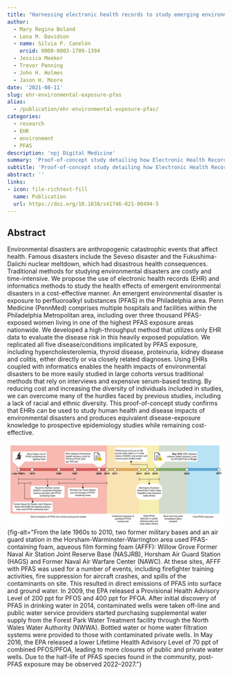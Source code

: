 ```yaml
---
title: "Harnessing electronic health records to study emerging environmental disasters: a proof of concept with perfluoroalkyl substances (PFAS)"
author:
  - Mary Regina Boland
  - Lena M. Davidson
  - name: Silvia P. Canelón
    orcid: 0000-0003-1709-1394
  - Jessica Meeker
  - Trevor Penning
  - John H. Holmes
  - Jason H. Moore
date: '2021-08-11'
slug: ehr-environmental-exposure-pfas
alias:
  - /publication/ehr-environmental-exposure-pfas/
categories:
  - research
  - EHR
  - environment
  - PFAS
description: 'npj Digital Medicine'
summary: 'Proof-of-concept study detailing how Electronic Health Record (EHR) data can be leveraged to study the impacts of environmental disasters like widespread exposure perfluoroalkyl substances (PFAS).'
subtitle: 'Proof-of-concept study detailing how Electronic Health Record (EHR) data can be leveraged to study the impacts of environmental disasters like widespread exposure to perfluoroalkyl substances (PFAS).'
abstract: ''
links:
- icon: file-richtext-fill
  name: Publication
  url: https://doi.org/10.1038/s41746-021-00494-5
---
```


## Abstract

Environmental disasters are anthropogenic catastrophic events that affect health. Famous disasters include the Seveso disaster and the Fukushima-Daiichi nuclear meltdown, which had disastrous health consequences. Traditional methods for studying environmental disasters are costly and time-intensive. We propose the use of electronic health records (EHR) and informatics methods to study the health effects of emergent environmental disasters in a cost-effective manner. An emergent environmental disaster is exposure to perfluoroalkyl substances (PFAS) in the Philadelphia area. Penn Medicine (PennMed) comprises multiple hospitals and facilities within the Philadelphia Metropolitan area, including over three thousand PFAS-exposed women living in one of the highest PFAS exposure areas nationwide. We developed a high-throughput method that utilizes only EHR data to evaluate the disease risk in this heavily exposed population. We replicated all five disease/conditions implicated by PFAS exposure, including hypercholesterolemia, thyroid disease, proteinuria, kidney disease and colitis, either directly or via closely related diagnoses. Using EHRs coupled with informatics enables the health impacts of environmental disasters to be more easily studied in large cohorts versus traditional methods that rely on interviews and expensive serum-based testing. By reducing cost and increasing the diversity of individuals included in studies, we can overcome many of the hurdles faced by previous studies, including a lack of racial and ethnic diversity. This proof-of-concept study confirms that EHRs can be used to study human health and disease impacts of environmental disasters and produces equivalent disease-exposure knowledge to prospective epidemiology studies while remaining cost-effective. 

![Horsham-Warminster-Warrington area PFAS exposure timeline](featured.png){fig-alt="From the late 1960s to 2010, two former military bases and an air guard station in the Horsham-Warminster-Warrington area used PFAS-containing foam, aqueous film forming foam (AFFF): Willow Grove Former Naval Air Station Joint Reserve Base (NASJRB), Horsham Air Guard Station (HAGS) and Former Naval Air Warfare Center (NAWC). At these sites, AFFF with PFAS was used for a number of events, including firefighter training activities, fire suppression for aircraft crashes, and spills of the contaminants on site. This resulted in direct emissions of PFAS into surface and ground water. In 2009, the EPA released a Provisional Health Advisory Level of 200 ppt for PFOS and 400 ppt for PFOA. After initial discovery of PFAS in drinking water in 2014, contaminated wells were taken off-line and public water service providers started purchasing supplemental water supply from the Forest Park Water Treatment facility through the North Wales Water Authority (NWWA). Bottled water or home water filtration systems were provided to those with contaminated private wells. In May 2016, the EPA released a lower Lifetime Health Advisory Level of 70 ppt of combined PFOS/PFOA, leading to more closures of public and private water wells. Due to the half-life of PFAS species found in the community, post-PFAS exposure may be observed 2022–2027."}
